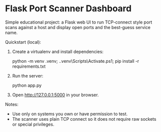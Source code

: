 # Flask Port Scanner Dashboard

Simple educational project: a Flask web UI to run TCP-connect style port scans against a host and display open ports and the best-guess service name.

Quickstart (local):

1. Create a virtualenv and install dependencies:

   python -m venv .venv; .\.venv\Scripts\Activate.ps1; pip install -r requirements.txt

2. Run the server:

   python app.py

3. Open http://127.0.0.1:5000 in your browser.

Notes:
- Use only on systems you own or have permission to test.
- The scanner uses plain TCP connect so it does not require raw sockets or special privileges.
